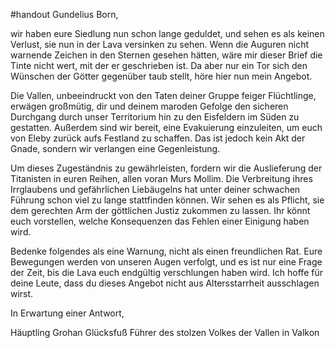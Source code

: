 #handout
Gundelius Born,

wir haben eure Siedlung nun schon lange geduldet, und sehen es als keinen Verlust, sie nun in der Lava versinken zu sehen. Wenn die Auguren nicht warnende Zeichen in den Sternen gesehen hätten, wäre mir dieser Brief die Tinte nicht wert, mit der er geschrieben ist. Da aber nur ein Tor sich den Wünschen der Götter gegenüber taub stellt, höre hier nun mein Angebot.

Die Vallen, unbeeindruckt von den Taten deiner Gruppe feiger Flüchtlinge, erwägen großmütig, dir und deinem maroden Gefolge den sicheren Durchgang durch unser Territorium hin zu den Eisfeldern im Süden zu gestatten. Außerdem sind wir bereit, eine Evakuierung einzuleiten, um euch von Eleby zurück aufs Festland zu schaffen. Das ist jedoch kein Akt der Gnade, sondern wir verlangen eine Gegenleistung.

Um dieses Zugeständnis zu gewährleisten, fordern wir die Auslieferung der Titanisten in euren Reihen, allen voran Murs Mollim. Die Verbreitung ihres Irrglaubens und gefährlichen Liebäugelns hat unter deiner schwachen Führung schon viel zu lange stattfinden können. Wir sehen es als Pflicht, sie dem gerechten Arm der göttlichen Justiz zukommen zu lassen. Ihr könnt euch vorstellen, welche Konsequenzen das Fehlen einer Einigung haben wird.

Bedenke folgendes als eine Warnung, nicht als einen freundlichen Rat. Eure Bewegungen werden von unseren Augen verfolgt, und es ist nur eine Frage der Zeit, bis die Lava euch endgültig verschlungen haben wird. Ich hoffe für deine Leute, dass du dieses Angebot nicht aus Altersstarrheit ausschlagen wirst.

In Erwartung einer Antwort,

Häuptling Grohan Glücksfuß
Führer des stolzen Volkes der Vallen in Valkon